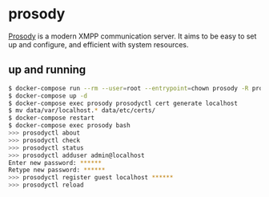 prosody
=======

[Prosody][1] is a modern XMPP communication server. It aims to be easy to set
up and configure, and efficient with system resources.

## up and running

```bash
$ docker-compose run --rm --user=root --entrypoint=chown prosody -R prosody /var/{lib,log}/prosody
$ docker-compose up -d
$ docker-compose exec prosody prosodyctl cert generate localhost
$ mv data/var/localhost.* data/etc/certs/
$ docker-compose restart
$ docker-compose exec prosody bash
>>> prosodyctl about
>>> prosodyctl check
>>> prosodyctl status
>>> prosodyctl adduser admin@localhost
Enter new password: ******
Retype new password: ******
>>> prosodyctl register guest localhost ******
>>> prosodyctl reload
```

[1]: https://prosody.im/
